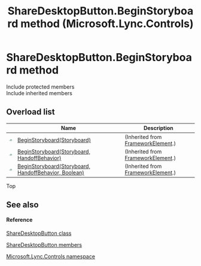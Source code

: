 ﻿---
title: ShareDesktopButton.BeginStoryboard method  (Microsoft.Lync.Controls)
TOCTitle: 'BeginStoryboard method '
ms:assetid: Overload:Microsoft.Lync.Controls.ShareDesktopButton.BeginStoryboard_DI_3_UC_OCS14MrefLyncWPF
ms:mtpsurl: https://msdn.microsoft.com/en-us/library/microsoft.lync.controls.sharedesktopbutton.beginstoryboard_di_3_uc_ocs14mreflyncwpf(v=office.15)
ms:contentKeyID: 48590035
ms.date: 07/28/2014
mtps_version: v=office.15
f1_keywords:
- Microsoft.Lync.Controls.ShareDesktopButton.BeginStoryboard
dev_langs:
- CSharp
- JScript
- VB
- other
---

# ShareDesktopButton.BeginStoryboard method

Include protected members  
Include inherited members  

## Overload list

<table>
<thead>
<tr class="header">
<th> </th>
<th>Name</th>
<th>Description</th>
</tr>
</thead>
<tbody>
<tr class="odd">
<td><img src="images/Hh347903.pubmethod(Office.15).gif" title="Public method" alt="Public method" /></td>
<td><a href="http://msdn2.microsoft.com/en-us/library/ms598106">BeginStoryboard(Storyboard)</a></td>
<td>(Inherited from <a href="http://msdn2.microsoft.com/en-us/library/ms602714">FrameworkElement</a>.)</td>
</tr>
<tr class="even">
<td><img src="images/Hh347903.pubmethod(Office.15).gif" title="Public method" alt="Public method" /></td>
<td><a href="http://msdn2.microsoft.com/en-us/library/ms598109">BeginStoryboard(Storyboard, HandoffBehavior)</a></td>
<td>(Inherited from <a href="http://msdn2.microsoft.com/en-us/library/ms602714">FrameworkElement</a>.)</td>
</tr>
<tr class="odd">
<td><img src="images/Hh347903.pubmethod(Office.15).gif" title="Public method" alt="Public method" /></td>
<td><a href="http://msdn2.microsoft.com/en-us/library/ms598103">BeginStoryboard(Storyboard, HandoffBehavior, Boolean)</a></td>
<td>(Inherited from <a href="http://msdn2.microsoft.com/en-us/library/ms602714">FrameworkElement</a>.)</td>
</tr>
</tbody>
</table>


Top

## See also

#### Reference

[ShareDesktopButton class](sharedesktopbutton-class-microsoft-lync-controls_1.md)

[ShareDesktopButton members](sharedesktopbutton-members-microsoft-lync-controls_1.md)

[Microsoft.Lync.Controls namespace](microsoft-lync-controls-namespace_1.md)

